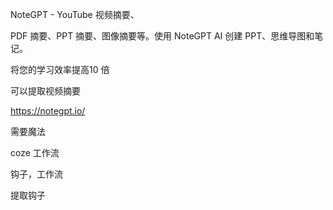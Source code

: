 NoteGPT - YouTube 视频摘要、


PDF 摘要、PPT 摘要、图像摘要等。使用 NoteGPT AI 创建 PPT、思维导图和笔记。

将您的学习效率提高10 倍

可以提取视频摘要



https://notegpt.io/




需要魔法


coze    工作流 


钩子，工作流

提取钩子
